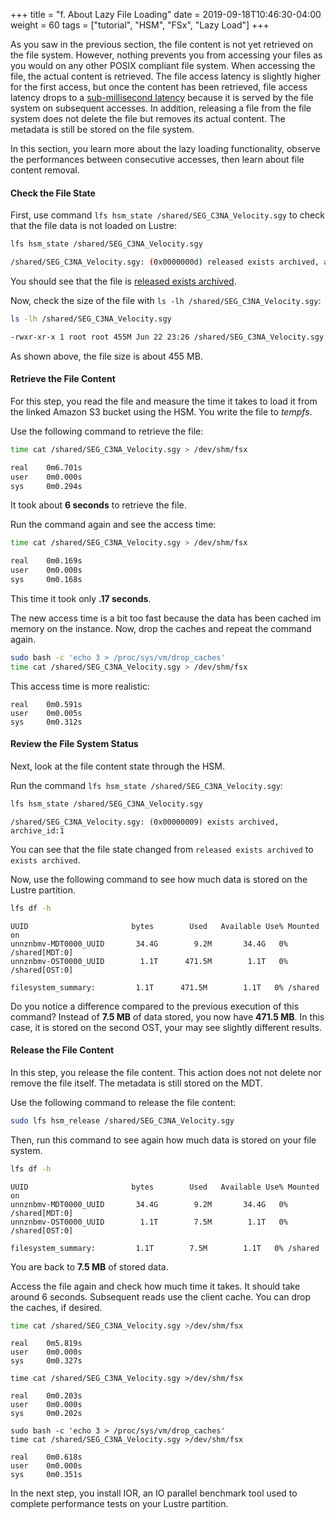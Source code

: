 +++
title = "f. About Lazy File Loading"
date = 2019-09-18T10:46:30-04:00
weight = 60
tags = ["tutorial", "HSM", "FSx", "Lazy Load"]
+++

As you saw in the previous section, the file content is not yet retrieved on the file system. However, nothing prevents you from accessing your files as you would on any other POSIX compliant file system. When accessing the file, the actual content is retrieved. The file access latency is slightly higher for the first access, but once the content has been retrieved, file access latency drops to a [sub-millisecond latency](https://docs.aws.amazon.com/fsx/latest/LustreGuide/performance.html#storage-layout) because it is served by the file system on subsequent accesses. In addition, releasing a file from the file system does not delete the file but removes its actual content. The metadata is still be stored on the file system.

In this section, you learn more about the lazy loading functionality, observe the performances between consecutive accesses, then learn about file content removal.

#### Check the File State

First, use command `lfs hsm_state /shared/SEG_C3NA_Velocity.sgy` to check that the file data is not loaded on Lustre:

```bash
lfs hsm_state /shared/SEG_C3NA_Velocity.sgy
```
```bash
/shared/SEG_C3NA_Velocity.sgy: (0x0000000d) released exists archived, archive_id:1
```

You should see that the file is [released exists archived](https://github.com/DDNStorage/lustre_manual_markdown/blob/master/03.15-Hierarchical%20Storage%20Management%20(HSM).md#requests). 

Now, check the size of the file with `ls -lh /shared/SEG_C3NA_Velocity.sgy`:

```bash
ls -lh /shared/SEG_C3NA_Velocity.sgy
```
```bash
-rwxr-xr-x 1 root root 455M Jun 22 23:26 /shared/SEG_C3NA_Velocity.sgy
```

As shown above, the file size is about 455 MB.


#### Retrieve the File Content

For this step, you read the file and measure the time it takes to load it from the linked Amazon S3 bucket using the HSM. You write the file to *tempfs*.

Use the following command to retrieve the file:

```bash
time cat /shared/SEG_C3NA_Velocity.sgy > /dev/shm/fsx
```
```bash
real    0m6.701s
user    0m0.000s
sys     0m0.294s
```

It took about **6 seconds** to retrieve the file.

Run the command again and see the access time:

```bash
time cat /shared/SEG_C3NA_Velocity.sgy > /dev/shm/fsx
```
```bash
real    0m0.169s
user    0m0.000s
sys     0m0.168s
```

This time it took only **.17 seconds**.

The new access time is a bit too fast because the data has been cached im memory on the instance. Now, drop the caches and repeat the command again.

```bash
sudo bash -c 'echo 3 > /proc/sys/vm/drop_caches'
time cat /shared/SEG_C3NA_Velocity.sgy > /dev/shm/fsx
```

This access time is more realistic:

```
real    0m0.591s
user    0m0.005s
sys     0m0.312s
```

#### Review the File System Status

Next, look at the file content state through the HSM.

Run the command `lfs hsm_state /shared/SEG_C3NA_Velocity.sgy`:

```bash
lfs hsm_state /shared/SEG_C3NA_Velocity.sgy
```
```
/shared/SEG_C3NA_Velocity.sgy: (0x00000009) exists archived, archive_id:1
```

You can see that the file state changed from `released exists archived` to `exists archived`.

Now, use the following command to see how much data is stored on the Lustre partition.

```bash
lfs df -h
```
```
UUID                       bytes        Used   Available Use% Mounted on
unnznbmv-MDT0000_UUID       34.4G        9.2M       34.4G   0% /shared[MDT:0]
unnznbmv-OST0000_UUID        1.1T      471.5M        1.1T   0% /shared[OST:0]

filesystem_summary:         1.1T      471.5M        1.1T   0% /shared

```

Do you notice a difference compared to the previous execution of this command? Instead of **7.5 MB** of data stored, you now have **471.5 MB**. In this case, it is stored on the second OST, your may see slightly different results.

#### Release the File Content

In this step, you release the file content. This action does not not delete nor remove the file itself. The metadata is still stored on the MDT.

Use the following command to release the file content:

```bash
sudo lfs hsm_release /shared/SEG_C3NA_Velocity.sgy
```

Then, run this command to see again how much data is stored on your file system.

```bash
lfs df -h
```
```
UUID                       bytes        Used   Available Use% Mounted on
unnznbmv-MDT0000_UUID       34.4G        9.2M       34.4G   0% /shared[MDT:0]
unnznbmv-OST0000_UUID        1.1T        7.5M        1.1T   0% /shared[OST:0]

filesystem_summary:         1.1T        7.5M        1.1T   0% /shared
```

You are back to **7.5 MB** of stored data.

Access the file again and check how much time it takes.
It should take around 6 seconds. Subsequent reads use the client cache. You can drop the caches, if desired.

```bash
time cat /shared/SEG_C3NA_Velocity.sgy >/dev/shm/fsx
```
```
real    0m5.819s
user    0m0.000s
sys     0m0.327s
```
```
time cat /shared/SEG_C3NA_Velocity.sgy >/dev/shm/fsx
```
```
real    0m0.203s
user    0m0.000s
sys     0m0.202s
```
```
sudo bash -c 'echo 3 > /proc/sys/vm/drop_caches'
time cat /shared/SEG_C3NA_Velocity.sgy >/dev/shm/fsx
```
```
real    0m0.618s
user    0m0.000s
sys     0m0.351s
```

In the next step, you install IOR, an IO parallel benchmark tool used to complete performance tests on your Lustre partition.
